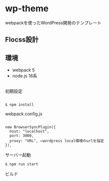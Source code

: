 # wp-theme
webpackを使ったWordPress開発のテンプレート

## Flocss設計

## 環境
* webpack 5
* node.js 16系

## 
初期設定
```

$ npm install

```

webpack.config.js
```

new BrowserSyncPlugin({
  host: "localhost",
  port: 3000,
  proxy: "URL", ←wordpress local環境のurlを指定
}),

```


サーバー起動
```
$ npm run start
```

ビルド
```
